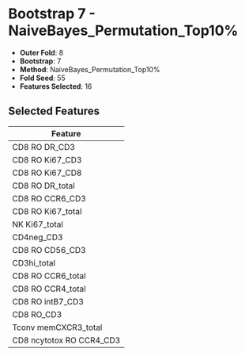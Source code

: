 # Bootstrap 7 - NaiveBayes_Permutation_Top10%

- **Outer Fold**: 8
- **Bootstrap**: 7
- **Method**: NaiveBayes_Permutation_Top10%
- **Fold Seed**: 55
- **Features Selected**: 16

## Selected Features

| Feature |
|---------|
| CD8 RO DR_CD3 |
| CD8  RO Ki67_CD3 |
| CD8 RO Ki67_CD8 |
| CD8 RO DR_total |
| CD8 RO CCR6_CD3 |
| CD8 RO Ki67_total |
| NK Ki67_total |
| CD4neg_CD3 |
| CD8 RO CD56_CD3 |
| CD3hi_total |
| CD8 RO CCR6_total |
| CD8 RO CCR4_total |
| CD8 RO intB7_CD3 |
| CD8 RO_CD3 |
| Tconv memCXCR3_total |
| CD8 ncytotox RO CCR4_CD3 |
